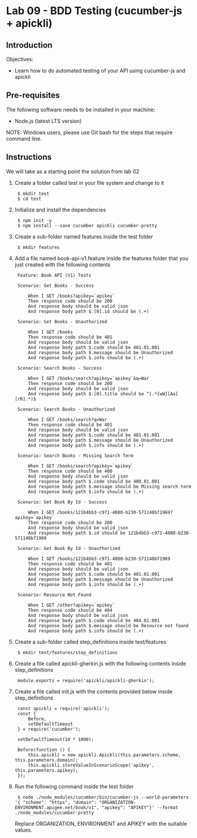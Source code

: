 # Lab 09 - BDD Testing (cucumber-js + apickli)

## Introduction

Objectives:

* Learn how to do automated testing of your API using cucumber-js and apickli

## Pre-requisites

The following software needs to be installed in your machine:

* Node.js (latest LTS version)

NOTE: Windows users, please use Git bash for the steps that require command line.

## Instructions

We will take as a starting point the solution from lab 02

1. Create a folder called test in your file system and change to it

        $ mkdir test
        $ cd test

2. Initialize and install the dependencies

        $ npm init -y
        $ npm install --save cucumber apickli cucumber-pretty

3. Create a sub-folder named features inside the test folder

        $ mkdir features

4. Add a file named book-api-v1.feature inside the features folder that you just created with the following contents

        Feature: Book API (V1) Tests

        Scenario: Get Books - Success

            When I GET /books?apikey=`apikey`
            Then response code should be 200
            And response body should be valid json
            And response body path $.[0].id should be (.+)

        Scenario: Get Books - Unauthorized

            When I GET /books
            Then response code should be 401
            And response body should be valid json
            And response body path $.code should be 401.01.001
            And response body path $.message should be Unauthorized 
            And response body path $.info should be (.+)

        Scenario: Search Books - Success

            When I GET /books/search?apikey=`apikey`&q=War
            Then response code should be 200
            And response body should be valid json
            And response body path $.[0].title should be ^(.*[wW][Aa][rR].*)$

        Scenario: Search Books - Unauthorized

            When I GET /books/search?q=War
            Then response code should be 401
            And response body should be valid json
            And response body path $.code should be 401.01.001
            And response body path $.message should be Unauthorized 
            And response body path $.info should be (.+)

        Scenario: Search Books - Missing Search Term

            When I GET /books/search?apikey=`apikey`
            Then response code should be 400
            And response body should be valid json
            And response body path $.code should be 400.01.001
            And response body path $.message should be Missing search term 
            And response body path $.info should be (.+)

        Scenario: Get Book By Id - Success

            When I GET /books/121b4bb3-c971-4080-b230-571148b71969?apikey=`apikey`
            Then response code should be 200
            And response body should be valid json
            And response body path $.id should be 121b4bb3-c971-4080-b230-571148b71969

        Scenario: Get Book By Id - Unauthorized

            When I GET /books/121b4bb3-c971-4080-b230-571148b71969
            Then response code should be 401
            And response body should be valid json
            And response body path $.code should be 401.01.001
            And response body path $.message should be Unauthorized 
            And response body path $.info should be (.+)

        Scenario: Resource Not Found

            When I GET /other?apikey=`apikey`
            Then response code should be 404
            And response body should be valid json
            And response body path $.code should be 404.01.001
            And response body path $.message should be Resource not found 
            And response body path $.info should be (.+)

5. Create a sub-folder called step_definitions inside test/features

        $ mkdir test/features/step_definitions

6. Create a file called apickli-gherkin.js with the following contents inside step_definitions

        module.exports = require('apickli/apickli-gherkin');

7. Create a file called init.js with the contents provided below inside step_definitions

        const apickli = require('apickli');
        const {
            Before,
            setDefaultTimeout
        } = require('cucumber');

        setDefaultTimeout(10 * 1000);

        Before(function () {
            this.apickli = new apickli.Apickli(this.parameters.scheme, this.parameters.domain);
            this.apickli.storeValueInScenarioScope('apikey', this.parameters.apikey);
        });

8. Run the following command inside the test folder

        $ node ./node_modules/cucumber/bin/cucumber-js --world-parameters '{ "scheme": "https", "domain": "ORGANIZATION-ENVIRONMENT.apigee.net/book/v1", "apikey": "APIKEY"}' --format ./node_modules/cucumber-pretty

    Replace ORGANIZATION, ENVIRONMENT and APIKEY with the suitable values.
